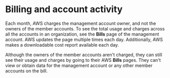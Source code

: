 # Billing and account activity<a name="useconsolidatedbilling-activity"></a>

Each month, AWS charges the management account owner, and not the owners of the member accounts\. To see the total usage and charges across all the accounts in an organization, see the **Bills** page of the management account\. AWS updates the page multiple times each day\. Additionally, AWS makes a downloadable cost report available each day\.

Although the owners of the member accounts aren't charged, they can still see their usage and charges by going to their AWS **Bills** pages\. They can't view or obtain data for the management account or any other member accounts on the bill\. 
